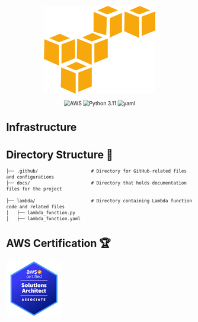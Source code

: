 <p align="center">
    <img src="./docs/logo.svg" width="300" alt="logo">
</p>

<p align="center">
<img src="https://img.shields.io/badge/AWS-Cloud-orange.svg?logo=amazon-aws&style=flat" alt="AWS">
<img src="https://img.shields.io/badge/Python-3.11-blue.svg?logo=python&style=flat" alt="Python 3.11">
<img src="https://img.shields.io/badge/Yaml-Language-green.svg?logo=yaml&style=flat" alt="yaml">
</p>

# Infrastructure

# Directory Structure 📁

```
├── .github/                    # Directory for GitHub-related files and configurations
├── docs/                       # Directory that holds documentation files for the project

├── lambda/                     # Directory containing Lambda function code and related files
│   ├── lambda_function.py
│   ├── lambda_function.yaml
```

# AWS Certification 🏆
<p align="left">
    <img src="./docs/aws-certified-solutions-architect-associate.png" width="150" alt="logo">
</p>